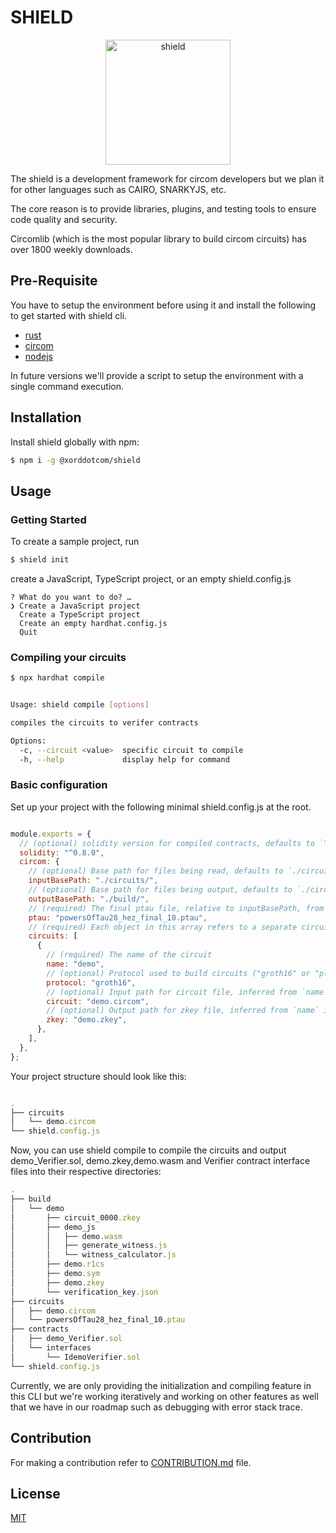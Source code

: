 # SHIELD

<p align="center" >
<img src="https://xord.notion.site/image/https%3A%2F%2Fs3-us-west-2.amazonaws.com%2Fsecure.notion-static.com%2F283b98b7-fdae-4e5a-acaf-248242084e4a%2FICON.png?table=block&id=5306223c-a4f7-45d1-9f54-b9a5f4004cd6&spaceId=49976899-64a1-40fd-a3e6-c2ad82ad7aa1&width=250&userId=&cache=v2" alt="shield" width="200" height="200">
</p>
The shield is a development framework for circom developers but we plan it for other languages such as CAIRO, SNARKYJS, etc.

The core reason is to provide libraries, plugins, and testing tools to ensure code quality and security.

Circomlib (which is the most popular library to build circom circuits) has over 1800 weekly downloads.

## Pre-Requisite
You have to setup the environment before using it and install the following to get started with shield cli.
- [rust](https://www.rust-lang.org/tools/install)
- [circom](https://docs.circom.io/getting-started/installation/)
- [nodejs](https://nodejs.org/en/download/)

In future versions we'll provide a script to setup the environment with a single command execution.

## Installation

Install shield globally with npm:

```bash
$ npm i -g @xorddotcom/shield
```
    
## Usage

### Getting Started

To create a sample project, run

```bash
$ shield init
```

create a JavaScript, TypeScript project, or an empty shield.config.js

```
? What do you want to do? …
❯ Create a JavaScript project
  Create a TypeScript project
  Create an empty hardhat.config.js
  Quit
```

### Compiling your circuits

```bash 
$ npx hardhat compile
```

```bash

Usage: shield compile [options]

compiles the circuits to verifer contracts

Options:
  -c, --circuit <value>  specific circuit to compile
  -h, --help             display help for command

```

### Basic configuration

Set up your project with the following minimal shield.config.js at the root. 

```javascript

module.exports = {
  // (optional) solidity version for compiled contracts, defaults to `^0.8.0`
  solidity: "^0.8.0",
  circom: {
    // (optional) Base path for files being read, defaults to `./circuits/`
    inputBasePath: "./circuits/",
    // (optional) Base path for files being output, defaults to `./circuits/`
    outputBasePath: "./build/",
    // (required) The final ptau file, relative to inputBasePath, from a Phase 1 ceremony
    ptau: "powersOfTau28_hez_final_10.ptau",
    // (required) Each object in this array refers to a separate circuit
    circuits: [
      {
        // (required) The name of the circuit
        name: "demo",
        // (optional) Protocol used to build circuits ("groth16" or "plonk"), defaults to "groth16"
        protocol: "groth16",
        // (optional) Input path for circuit file, inferred from `name` if unspecified
        circuit: "demo.circom",
        // (optional) Output path for zkey file, inferred from `name` if unspecified
        zkey: "demo.zkey",
      },
    ],
  },
};

```


Your project structure should look like this:

```javascript

.
├── circuits
│   └── demo.circom
└── shield.config.js


```

Now, you can use shield compile to compile the circuits and output demo_Verifier.sol, demo.zkey,demo.wasm and Verifier contract interface files into their respective directories:

```javascript
.
├── build
│   └── demo
│       ├── circuit_0000.zkey
│       ├── demo_js
│       │   ├── demo.wasm
│       │   ├── generate_witness.js
│       │   └── witness_calculator.js
│       ├── demo.r1cs
│       ├── demo.sym
│       ├── demo.zkey
│       └── verification_key.json
├── circuits
│   ├── demo.circom
│   └── powersOfTau28_hez_final_10.ptau
├── contracts
│   ├── demo_Verifier.sol
│   └── interfaces
│       └── IdemoVerifier.sol
└── shield.config.js


```


Currently, we are only providing the initialization and compiling feature in this CLI but we're working iteratively and working on other features as well that we have in our roadmap such as debugging with error stack trace.

## Contribution
For making a contribution refer to [CONTRIBUTION.md](https://github.com/xorddotcom/SHIELD/CONTRIBUTION.md) file.

## License

[MIT](https://choosealicense.com/licenses/mit/)
